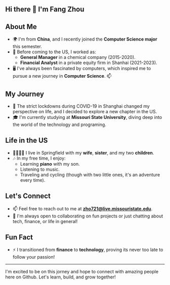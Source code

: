 ## Hi there 👋 I'm Fang Zhou

<!--
**Fang-Zhou-MSU/Fang-Zhou-MSU** is a ✨ _special_ ✨ repository because its `README.md` (this file) appears on your GitHub profile.

Here are some ideas to get you started:

- 🔭 I’m currently working on ...
- 🌱 I’m currently learning ...
- 👯 I’m looking to collaborate on ...
- 🤔 I’m looking for help with ...
- 💬 Ask me about ...
- 📫 How to reach me: ...
- 😄 Pronouns: ...
- ⚡ Fun fact: ...
-->
## About Me
- 🌍 I'm from **China**, and I recently joined the **Computer Science major** this semester.
- 💼 Before coming to the US, I worked as:
  - **General Manager** in a chemical company (2015-2020).
  - **Financial Analyst** in a private equity firm in Shanhai (2021-2023).
- 🖥️ I've always been fascinated by computers, which inspired me to pursue a new journey in **Computer Science**.
📫
## My Journey
- 🚀 The strict lockdowns during COVID-19 in Shanghai changed my perspective on life, and I decided to explore a new chapter in the US.
- 🎓 I'm currently studying at **Missouri State University**, diving deep into the world of the technology and programing.

## Life in the US
- 🧑‍🧑‍🧒‍🧒 I live in Springfield with my **wife**, **sister**, and my two **children**.
- 🎶 In my free time, I enjoy:
  - Learning **piano** with my son.
  - Listening to music.
  - Traveling and cycling (though with two little ones, it's an adventure every time).

## Let's Connect
- 📫 Feel free to reach out to me at **zho721@live.missouristate.edu**.
- 🤝 I'm always open to collaborating on fun projects or just chatting about tech, finance, or life in general!

## Fun Fact
- ⚡️ I transitioned from **finance** to **technology**, proving its never too late to follow your passion!
---
I'm excited to be on this jorney and hope to connect with amazing people here on Github. Let's learn, build, and grow together!
